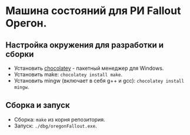 # Машина состояний для РИ Fallout Орегон.

## Настройка окружения для разработки и сборки

- Установить [chocolatey](https://chocolatey.org/) - пакетный менеджер для Windows.
- Установить make: `chocolatey install make`.
- Установить mingw (включает в себя g++ и gcc): `chocolatey install mingw`.

## Сборка и запуск

- Сборка: `make` из корня репозитория.
- Запуск: `./dbg/oregonFallout.exe`.
